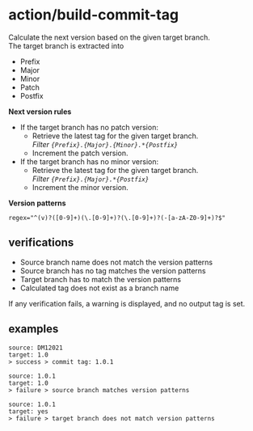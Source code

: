 # action/build-commit-tag

Calculate the next version based on the given target branch.<br>
The target branch is extracted into
- Prefix
- Major
- Minor
- Patch
- Postfix

**Next version rules**
- If the target branch has no patch version:
  - Retrieve the latest tag for the given target branch.<br>
  _Filter ``{Prefix}.{Major}.{Minor}.*{Postfix}``_
  - Increment the patch version.
- If the target branch has no minor version:
  - Retrieve the latest tag for the given target branch.<br>
    _Filter ``{Prefix}.{Major}.*{Postfix}``_
  - Increment the minor version.

**Version patterns**
```
regex="^(v)?([0-9]+)(\.[0-9]+)?(\.[0-9]+)?(-[a-zA-Z0-9]+)?$"
```

## verifications
- Source branch name does not match the version patterns
- Source branch has no tag matches the version patterns
- Target branch has to match the version patterns
- Calculated tag does not exist as a branch name

If any verification fails, a warning is displayed, and no output tag is set.

## examples
```
source: DM12021
target: 1.0
> success > commit tag: 1.0.1
```

```
source: 1.0.1
target: 1.0
> failure > source branch matches version patterns
```

```
source: 1.0.1
target: yes
> failure > target branch does not match version patterns
```
